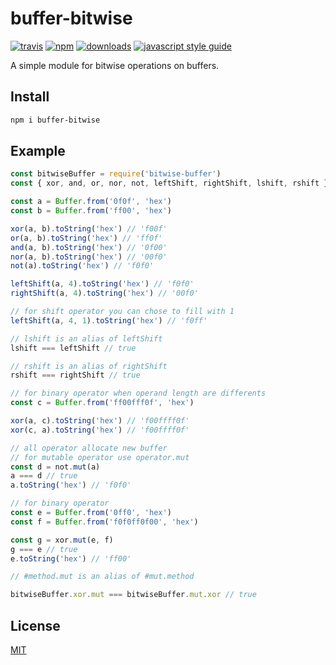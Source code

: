 # buffer-bitwise
[![travis][travis-image]][travis-url] [![npm][npm-image]][npm-url] [![downloads][downloads-image]][downloads-url] [![javascript style guide][standard-image]][standard-url]

A simple module for bitwise operations on buffers.

## Install

```bash
npm i buffer-bitwise
```

## Example

```javascript
const bitwiseBuffer = require('bitwise-buffer')
const { xor, and, or, nor, not, leftShift, rightShift, lshift, rshift } = bitwiseBuffer

const a = Buffer.from('0f0f', 'hex')
const b = Buffer.from('ff00', 'hex')

xor(a, b).toString('hex') // 'f00f'
or(a, b).toString('hex') // 'ff0f'
and(a, b).toString('hex') // '0f00'
nor(a, b).toString('hex') // '00f0'
not(a).toString('hex') // 'f0f0'

leftShift(a, 4).toString('hex') // 'f0f0'
rightShift(a, 4).toString('hex') // '00f0'

// for shift operator you can chose to fill with 1
leftShift(a, 4, 1).toString('hex') // 'f0ff'

// lshift is an alias of leftShift
lshift === leftShift // true

// rshift is an alias of rightShift
rshift === rightShift // true

// for binary operator when operand length are differents
const c = Buffer.from('ff00fff0f', 'hex')

xor(a, c).toString('hex') // 'f00ffff0f'
xor(c, a).toString('hex') // 'f00ffff0f'

// all operator allocate new buffer
// for mutable operator use operator.mut
const d = not.mut(a)
a === d // true
a.toString('hex') // 'f0f0'

// for binary operator
const e = Buffer.from('0ff0', 'hex')
const f = Buffer.from('f0f0ff0f00', 'hex')

const g = xor.mut(e, f)
g === e // true
e.toString('hex') // 'ff00'

// #method.mut is an alias of #mut.method

bitwiseBuffer.xor.mut === bitwiseBuffer.mut.xor // true

```

## License

[MIT](http://vjpr.mit-license.org)

[travis-image]: https://img.shields.io/travis/ence/bitwise-buffer/master.svg
[travis-url]: https://travis-ci.org/encendre/bitwise-buffer/
[npm-image]: https://img.shields.io/npm/v/bitwise-buffer.svg
[npm-url]: https://npmjs.org/package/bitwise-buffer
[downloads-image]: https://img.shields.io/npm/dm/bitwise-buffer.svg
[downloads-url]: https://npmjs.org/package/bitwise-buffer
[standard-image]: https://img.shields.io/badge/code_style-standard-brightgreen.svg
[standard-url]: https://standardjs.com
